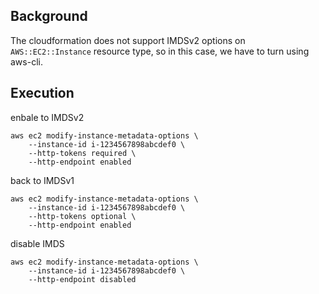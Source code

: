 ## Background

The cloudformation does not support IMDSv2 options on `AWS::EC2::Instance`
resource type, so in this case, we have to turn using aws-cli.

## Execution

enbale to IMDSv2

```
aws ec2 modify-instance-metadata-options \
    --instance-id i-1234567898abcdef0 \
    --http-tokens required \
    --http-endpoint enabled
```

back to IMDSv1

```
aws ec2 modify-instance-metadata-options \
    --instance-id i-1234567898abcdef0 \
    --http-tokens optional \
    --http-endpoint enabled
```

disable IMDS

```
aws ec2 modify-instance-metadata-options \
    --instance-id i-1234567898abcdef0 \
    --http-endpoint disabled
```

